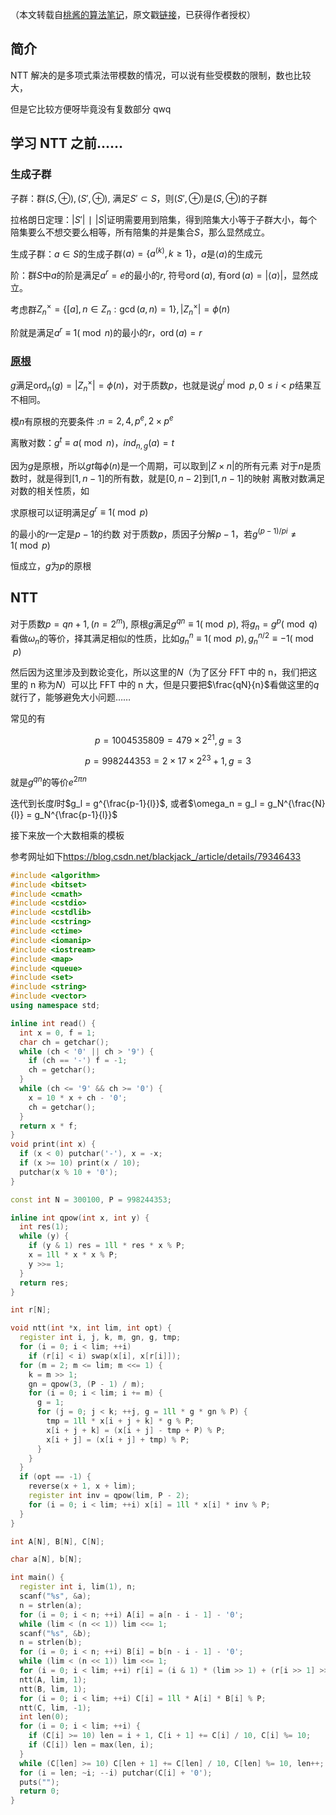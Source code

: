 （本文转载自[桃酱的算法笔记](https://zhuanlan.zhihu.com/c_1005817911142838272)，原文戳[链接](https://zhuanlan.zhihu.com/p/41867199)，已获得作者授权）

## 简介

NTT 解决的是多项式乘法带模数的情况，可以说有些受模数的限制，数也比较大，

但是它比较方便呀毕竟没有复数部分 qwq

## 学习 NTT 之前……

### 生成子群

子群：群$(S,⊕), (S′,⊕)$, 满足$S′⊂S$，则$(S′,⊕)$是$(S,⊕)$的子群

拉格朗日定理：$|S′|∣|S |$证明需要用到陪集，得到陪集大小等于子群大小，每个陪集要么不想交要么相等，所有陪集的并是集合$S$，那么显然成立。

生成子群：$a \in S$​的生成子群$\left<a\right> = \{a^{(k)}, k \geq 1 \}$​，$a$是$\left< a \right>$的生成元

阶：群$S$中$a$的阶是满足$a^r=e$的最小的$r$, 符号$\operatorname{ord}(a)$, 有$\operatorname{ord}(a)=\left|\left<a\right>\right|$，显然成立。

考虑群$Z_n^ \times =\{[a], n \in Z_n : \gcd(a, n) = 1\}, |Z_n^ \times | = \phi(n)$

阶就是满足$a^r \equiv 1 (\bmod n)$​的最小的$r$，$\operatorname{ord}(a)=r$

### [原根](/math/primitive-root)

$g$满足$\operatorname{ord}_n(g)=\left|Z_n^\times\right|=\phi(n)$，对于质数$p$，也就是说$g^i \bmod p, 0 \leq i < p$结果互不相同。

模$n$有原根的充要条件 :$n = 2, 4, p^e, 2 \times p^e$

离散对数：$g^t \equiv a (\bmod n)，ind_{n,g}{(a)}=t$

​因为$g$是原根，所以$gt$每$\phi(n)$是一个周期，可以取到$| Z \times n |$的所有元素
对于$n$是质数时，就是得到$[1,n−1]$的所有数，就是$[0,n−2]$到$[1,n−1]$的映射
离散对数满足对数的相关性质，如

求原根可以证明满足$g^r \equiv 1(\bmod p)$

​的最小的$r$一定是$p−1$的约数
对于质数$p$，质因子分解$p−1$，若$g^{(p-1)/pi} \neq 1 (\bmod p)$

​恒成立，$g$为$p$的原根

## NTT

对于质数$p=qn+1, (n=2^m)$​, 原根$g$满足$g^{qn} \equiv 1 (\bmod p)$​, 将$g_n=g^p(\bmod q)$看做$\omega_n$的等价，择其满足相似的性质，比如$g_n^n \equiv 1 (\bmod p), g_n^{n/2} \equiv -1 (\bmod p)$

然后因为这里涉及到数论变化，所以这里的$N$（为了区分 FFT 中的 n，我们把这里的 n 称为$N$）可以比 FFT 中的 n 大，但是只要把$\frac{qN}{n}$看做这里的$q$就行了，能够避免大小问题……

常见的有

$$
p = 1004535809 = 479 \times 2^{21}, g=3
$$

$$
p=998244353=2 \times 17 \times 2^{23}+1, g=3
$$

就是$g^{qn}$的等价$e^{2\pi n}$

迭代到长度$l$时$g_l = g^{\frac{p-1}{l}}$, 或者$\omega_n = g_l = g_N^{\frac{N}{l}} = g_N^{\frac{p-1}{l}}$

接下来放一个大数相乘的模板

参考网址如下<https://blog.csdn.net/blackjack_/article/details/79346433>

```c++
#include <algorithm>
#include <bitset>
#include <cmath>
#include <cstdio>
#include <cstdlib>
#include <cstring>
#include <ctime>
#include <iomanip>
#include <iostream>
#include <map>
#include <queue>
#include <set>
#include <string>
#include <vector>
using namespace std;

inline int read() {
  int x = 0, f = 1;
  char ch = getchar();
  while (ch < '0' || ch > '9') {
    if (ch == '-') f = -1;
    ch = getchar();
  }
  while (ch <= '9' && ch >= '0') {
    x = 10 * x + ch - '0';
    ch = getchar();
  }
  return x * f;
}
void print(int x) {
  if (x < 0) putchar('-'), x = -x;
  if (x >= 10) print(x / 10);
  putchar(x % 10 + '0');
}

const int N = 300100, P = 998244353;

inline int qpow(int x, int y) {
  int res(1);
  while (y) {
    if (y & 1) res = 1ll * res * x % P;
    x = 1ll * x * x % P;
    y >>= 1;
  }
  return res;
}

int r[N];

void ntt(int *x, int lim, int opt) {
  register int i, j, k, m, gn, g, tmp;
  for (i = 0; i < lim; ++i)
    if (r[i] < i) swap(x[i], x[r[i]]);
  for (m = 2; m <= lim; m <<= 1) {
    k = m >> 1;
    gn = qpow(3, (P - 1) / m);
    for (i = 0; i < lim; i += m) {
      g = 1;
      for (j = 0; j < k; ++j, g = 1ll * g * gn % P) {
        tmp = 1ll * x[i + j + k] * g % P;
        x[i + j + k] = (x[i + j] - tmp + P) % P;
        x[i + j] = (x[i + j] + tmp) % P;
      }
    }
  }
  if (opt == -1) {
    reverse(x + 1, x + lim);
    register int inv = qpow(lim, P - 2);
    for (i = 0; i < lim; ++i) x[i] = 1ll * x[i] * inv % P;
  }
}

int A[N], B[N], C[N];

char a[N], b[N];

int main() {
  register int i, lim(1), n;
  scanf("%s", &a);
  n = strlen(a);
  for (i = 0; i < n; ++i) A[i] = a[n - i - 1] - '0';
  while (lim < (n << 1)) lim <<= 1;
  scanf("%s", &b);
  n = strlen(b);
  for (i = 0; i < n; ++i) B[i] = b[n - i - 1] - '0';
  while (lim < (n << 1)) lim <<= 1;
  for (i = 0; i < lim; ++i) r[i] = (i & 1) * (lim >> 1) + (r[i >> 1] >> 1);
  ntt(A, lim, 1);
  ntt(B, lim, 1);
  for (i = 0; i < lim; ++i) C[i] = 1ll * A[i] * B[i] % P;
  ntt(C, lim, -1);
  int len(0);
  for (i = 0; i < lim; ++i) {
    if (C[i] >= 10) len = i + 1, C[i + 1] += C[i] / 10, C[i] %= 10;
    if (C[i]) len = max(len, i);
  }
  while (C[len] >= 10) C[len + 1] += C[len] / 10, C[len] %= 10, len++;
  for (i = len; ~i; --i) putchar(C[i] + '0');
  puts("");
  return 0;
}
```
